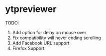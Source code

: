 ytpreviewer
===========

TODO:
1. Add option for delay on mouse over
2. Fix compatibility will never ending scrolling
3. Add Facebook URL support
4. Firefox Support
